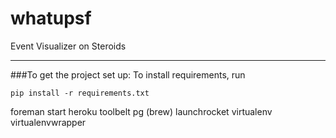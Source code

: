 whatupsf
========

Event Visualizer on Steroids

---

###To get the project set up:
To install requirements, run
```
pip install -r requirements.txt
```



foreman start
heroku toolbelt
pg (brew)
launchrocket
virtualenv
virtualenvwrapper
